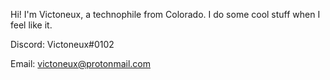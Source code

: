 Hi! I'm Victoneux, a technophile from Colorado. I do some cool stuff when I feel like it.

Discord: Victoneux#0102

Email: victoneux@protonmail.com

<!---
Victoneux/Victoneux is a ✨ special ✨ repository because its `README.md` (this file) appears on your GitHub profile.
You can click the Preview link to take a look at your changes.
--->
